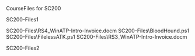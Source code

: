 CourseFiles for SC200

SC200-Files1

SC200-Files\RS4_WinATP-Intro-Invoice.docm
SC200-Files\BloodHound.ps1
SC200-Files\FilelessATK.ps1
SC200-Files\RS3_WinATP-Intro-Invoice.docm

SC200-Files2
